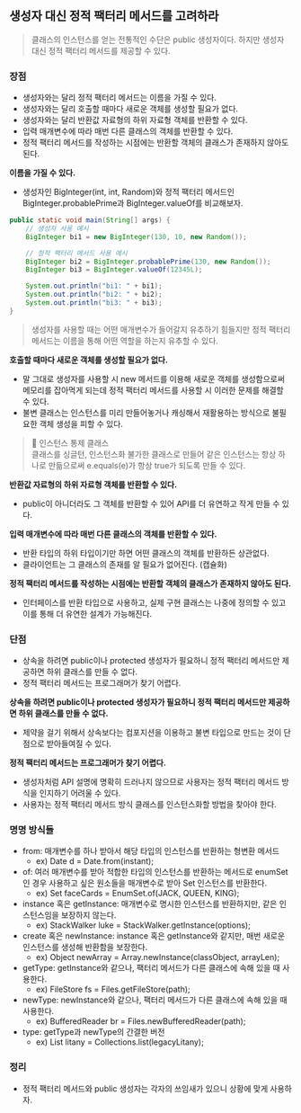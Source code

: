 ## 생성자 대신 정적 팩터리 메서드를 고려하라

> 클래스의 인스턴스를 얻는 전통적인 수단은 public 생성자이다. 하지만 생성자 대신 정적 팩터리 메서드를 제공할 수 있다.

### 장점

- 생성자와는 달리 정적 팩터리 메서드는 이름을 가질 수 있다.
- 생성자와는 달리 호출할 때마다 새로운 객체를 생성할 필요가 없다.
- 생성자와는 달리 반환값 자료형의 하위 자료형 객체를 반환할 수 있다.
- 입력 매개변수에 따라 매번 다른 클래스의 객체를 반환할 수 있다.
- 정적 팩터리 메서드를 작성하는 시점에는 반환할 객체의 클래스가 존재하지 않아도 된다.

**이름을 가질 수 있다.**
- 생성자인 BigInteger(int, int, Random)와 정적 팩터리 메서드인 BigInteger.probablePrime과 BigInteger.valueOf를 비교해보자.

```java
public static void main(String[] args) {
    // 생성자 사용 예시
    BigInteger bi1 = new BigInteger(130, 10, new Random());

    // 정적 팩터리 메서드 사용 예시
    BigInteger bi2 = BigInteger.probablePrime(130, new Random());
    BigInteger bi3 = BigInteger.valueOf(12345L);

    System.out.println("bi1: " + bi1);
    System.out.println("bi2: " + bi2);
    System.out.println("bi3: " + bi3);
}
```

> 생성자를 사용할 때는 어떤 매개변수가 들어갈지 유추하기 힘들지만 정적 팩터리 메서드는 이름을 통해 어떤 역할을 하는지 유추할 수 있다.

**호출할 때마다 새로운 객체를 생성할 필요가 없다.**

- 말 그대로 생성자를 사용할 시 new 메서드를 이용해 새로운 객체를 생성함으로써 메모리를 잡아먹게 되는데 정적 팩터리 메서드를 사용할 시 이러한 문제를 해결할 수 있다.
- 불변 클래스는 인스턴스를 미리 만들어놓거나 캐싱해서 재활용하는 방식으로 불필요한 객체 생성을 피할 수 있다.

> 📝 인스턴스 통제 클래스 <br/>
> 클래스를 싱글턴, 인스턴스화 불가한 클래스로 만들어 같은 인스턴스는 항상 하나로 만듦으로써 e.equals(e)가 항상 true가 되도록 만들 수 있다.

**반환값 자료형의 하위 자료형 객체를 반환할 수 있다.**

- public이 아니더라도 그 객체를 반환할 수 있어 API를 더 유연하고 작게 만들 수 있다.


**입력 매개변수에 따라 매번 다른 클래스의 객체를 반환할 수 있다.**

- 반환 타입의 하위 타입이기만 하면 어떤 클래스의 객체를 반환하든 상관없다.
- 클라이언트는 그 클래스의 존재를 알 필요가 없어진다. (캡슐화)

**정적 팩터리 메서드를 작성하는 시점에는 반환할 객체의 클래스가 존재하지 않아도 된다.**

-  인터페이스를 반환 타입으로 사용하고, 실제 구현 클래스는 나중에 정의할 수 있고 이를 통해 더 유연한 설계가 가능해진다.


### 단점

- 상속을 하려면 public이나 protected 생성자가 필요하니 정적 팩터리 메서드만 제공하면 하위 클래스를 만들 수 없다.
- 정적 팩터리 메서드는 프로그래머가 찾기 어렵다.

**상속을 하려면 public이나 protected 생성자가 필요하니 정적 팩터리 메서드만 제공하면 하위 클래스를 만들 수 없다.**

- 제약을 걸기 위해서 상속보다는 컴포지션을 이용하고 불변 타입으로 만드는 것이 단점으로 받아들여질 수 있다.

**정적 팩터리 메서드는 프로그래머가 찾기 어렵다.**

- 생성자처럼 API 설명에 명확히 드러나지 않으므로 사용자는 정적 팩터리 메서드 방식을 인지하기 어려울 수 있다.
- 사용자는 정적 팩터리 메서드 방식 클래스를 인스턴스화할 방법을 찾아야 한다.

### 명명 방식들

- from: 매개변수를 하나 받아서 해당 타입의 인스턴스를 반환하는 형변환 메서드
  - ex) Date d = Date.from(instant);
- of: 여러 매개변수를 받아 적합한 타입의 인스턴스를 반환하는 메서드로 enumSet인 경우 사용하고 싶은 원소들을 매개변수로 받아 Set 인스턴스를 반환한다.
  - ex) Set<Rank> faceCards = EnumSet.of(JACK, QUEEN, KING);
- instance 혹은 getInstance: 매개변수로 명시한 인스턴스를 반환하지만, 같은 인스턴스임을 보장하지 않는다.
  - ex) StackWalker luke = StackWalker.getInstance(options);
- create 혹은 newInstance: instance 혹은 getInstance와 같지만, 매번 새로운 인스턴스를 생성해 반환함을 보장한다.
  - ex) Object newArray = Array.newInstance(classObject, arrayLen);
- getType: getInstance와 같으나, 팩터리 메서드가 다른 클래스에 속해 있을 때 사용한다.
  - ex) FileStore fs = Files.getFileStore(path);
- newType: newInstance와 같으나, 팩터리 메서드가 다른 클래스에 속해 있을 때 사용한다.
  - ex) BufferedReader br = Files.newBufferedReader(path);
- type: getType과 newType의 간결한 버전
  - ex) List<Complaint> litany = Collections.list(legacyLitany);


### 정리

- 정적 팩터리 메서드와 public 생성자는 각자의 쓰임새가 있으니 상황에 맞게 사용하자.


